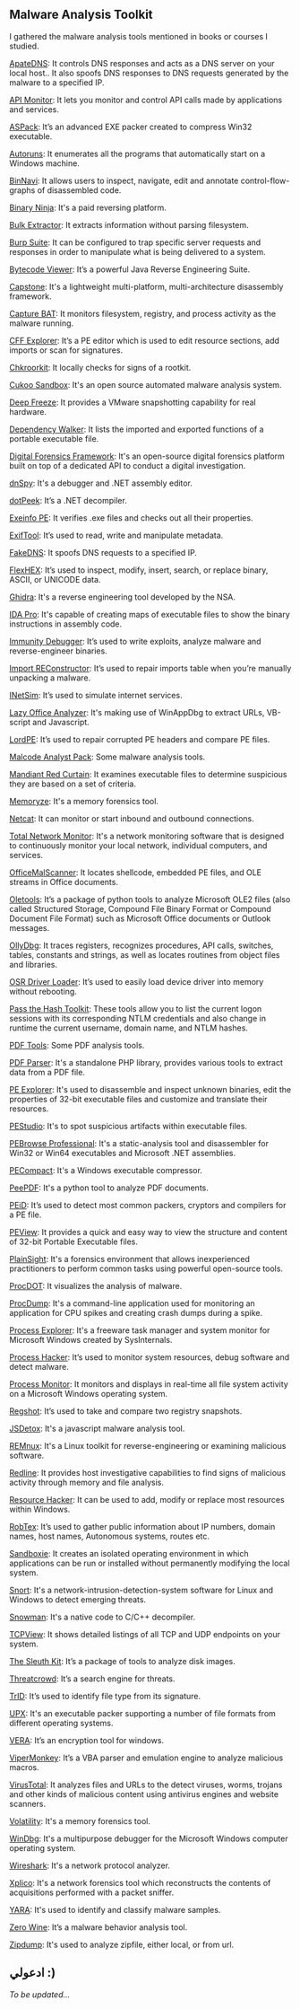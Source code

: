Malware Analysis Toolkit
-------------------
I gathered the malware analysis tools mentioned in books or courses I studied.

[ApateDNS](https://www.fireeye.com/services/freeware/apatedns.html): It controls DNS responses and acts as a DNS server on your local host.. It also spoofs DNS responses to DNS requests generated by the malware to a specified IP.

[API Monitor](http://www.rohitab.com/apimonitor): It lets you monitor and control API calls made by applications and services.

[ASPack](http://www.aspack.com/): It’s an advanced EXE packer created to compress Win32 executable.

[Autoruns](https://docs.microsoft.com/en-us/sysinternals/downloads/autoruns): It enumerates all the programs that automatically start on a Windows machine.

[BinNavi](https://github.com/google/binnavi): It allows users to inspect, navigate, edit and annotate control-flow-graphs of disassembled code.

[Binary Ninja](https://binary.ninja): It's a paid reversing platform.

[Bulk Extractor](https://tools.kali.org/forensics/bulk-extractor): It extracts information without parsing filesystem.

[Burp Suite](https://portswigger.net/burp): It can be configured to trap specific server requests and responses in order to manipulate what is being delivered to a system.

[Bytecode Viewer](https://github.com/Konloch/bytecode-viewer/releases): It’s a powerful Java Reverse Engineering Suite.

[Capstone](http://www.capstone-engine.org/): It's a lightweight multi-platform, multi-architecture disassembly framework.

[Capture BAT](https://www.aldeid.com/wiki/CaptureBAT): It monitors filesystem, registry, and process activity as the malware running.

[CFF Explorer](https://ntcore.com/?page_id=345): It’s a PE editor which is used to edit resource sections, add imports or scan for signatures.

[Chkroorkit](http://www.chkrootkit.org/download/): It locally checks for signs of a rootkit.

[Cukoo Sandbox](https://cuckoosandbox.org/download): It's an open source automated malware analysis system.

[Deep Freeze](https://www.faronics.com/en-uk/downloads_en-uk): It provides a VMware snapshotting capability for real hardware.

[Dependency Walker](https://www.dependencywalker.com/): It lists the imported and exported functions of a portable executable file.

[Digital Forensics Framework](https://github.com/arxsys/dff): It's an open-source digital forensics platform built on top of a dedicated API to conduct a digital investigation.

[dnSpy](https://github.com/0xd4d/dnSpy): It's a debugger and .NET assembly editor.

[dotPeek](https://www.jetbrains.com/decompiler/download/#section=web-installer): It’s a .NET decompiler.

[Exeinfo PE](https://exeinfo-pe.en.uptodown.com/windows): It verifies .exe files and checks out all their properties.

[ExifTool](https://exiftool.org/): It’s used to read, write and manipulate metadata.

[FakeDNS](https://github.com/Crypt0s/FakeDns): It spoofs DNS requests to a specified IP.

[FlexHEX](http://www.flexhex.com/download/): It’s used to inspect, modify, insert, search, or replace binary, ASCII, or UNICODE data.

[Ghidra](https://ghidra-sre.org/): It's a reverse engineering tool developed by the NSA.

[IDA Pro](https://www.hex-rays.com/products/ida/): It's capable of creating maps of executable files to show the binary instructions in assembly code.

[Immunity Debugger](https://www.immunityinc.com/products/debugger/): It’s used to write exploits, analyze malware and reverse-engineer binaries.

[Import REConstructor](https://github.com/NtQuery/Scylla): It’s used to repair imports table when you’re manually unpacking a malware.

[INetSim](https://www.inetsim.org/downloads.html): It’s used to simulate internet services.

[Lazy Office Analyzer](https://github.com/tehsyntx/loffice): It's making use of WinAppDbg to extract URLs, VB-script and Javascript.

[LordPE](https://www.aldeid.com/wiki/LordPE): It’s used to repair corrupted PE headers and compare PE files.

[Malcode Analyst Pack](https://github.com/dzzie/MAP): Some malware analysis tools.

[Mandiant Red Curtain](https://mandiant-red-curtain.apponic.com/): It examines executable files to determine suspicious they are based on a set of criteria.

[Memoryze](https://www.fireeye.com/services/freeware/memoryze.html): It's a memory forensics tool.

[Netcat](https://eternallybored.org/misc/netcat/): It can monitor or start inbound and outbound connections.

[Total Network Monitor](https://www.total-network-monitor.com/): It's a network monitoring software that is designed to continuously monitor your local network, individual computers, and services.

[OfficeMalScanner](http://www.reconstructer.org/): It locates shellcode, embedded PE files, and OLE streams in Office documents.

[Oletools](https://github.com/decalage2/oletools): It’s a package of python tools to analyze Microsoft OLE2 files (also called Structured Storage, Compound File Binary Format or Compound Document File Format) such as Microsoft Office documents or Outlook messages.

[OllyDbg](http://www.ollydbg.de/): It traces registers, recognizes procedures, API calls, switches, tables, constants and strings, as well as locates routines from object files and libraries.

[OSR Driver Loader](http://www.osronline.com/article.cfm%5Earticle=157.htm): It’s used to easily load device driver into memory without rebooting.

[Pass the Hash Toolkit](https://www.darknet.org.uk/2008/04/pass-the-hash-toolkit-v13-is-available-for-download/): These tools allow you to list the current logon sessions with its corresponding NTLM credentials and also change in runtime the current username, domain name, and NTLM hashes.

[PDF Tools](https://blog.didierstevens.com/programs/pdf-tools/): Some PDF analysis tools.

[PDF Parser](https://github.com/smalot/pdfparser): It's a standalone PHP library, provides various tools to extract data from a PDF file.

[PE Explorer](http://www.heaventools.com/download.htm): It's used to disassemble and inspect unknown binaries, edit the properties of 32-bit executable files and customize and translate their resources.

[PEStudio](https://www.winitor.com/features): It's to spot suspicious artifacts within executable files.

[PEBrowse Professional](https://download.cnet.com/PEBrowse-Professional-64-bit/3000-2218_4-75176627.html): It's a static-analysis tool and disassembler for Win32 or Win64 executables and Microsoft .NET assemblies.

[PECompact](https://bitsum.com/portfolio/pecompact/): It's a Windows executable compressor.

[PeePDF](https://github.com/jesparza/peepdf): It's a python tool to analyze PDF documents.

[PEiD](https://www.aldeid.com/wiki/PEiD): It’s used to detect most common packers, cryptors and compilers for a PE file.

[PEView](http://wjradburn.com/software/): It provides a quick and easy way to view the structure and content of 32-bit Portable Executable files.

[PlainSight](http://www.plainsight.info/): It's a forensics environment that allows inexperienced practitioners to perform common tasks using powerful open-source tools.

[ProcDOT](https://www.procdot.com/downloadprocdotbinaries.htm): It visualizes the analysis of malware.

[ProcDump](https://docs.microsoft.com/en-us/sysinternals/downloads/procdump): It's a command-line application used for monitoring an application for CPU spikes and creating crash dumps during a spike.

[Process Explorer](https://docs.microsoft.com/en-us/sysinternals/downloads/process-explorer): It's a freeware task manager and system monitor for Microsoft Windows created by SysInternals.

[Process Hacker](https://processhacker.sourceforge.io/): It’s used to monitor system resources, debug software and detect malware.

[Process Monitor](https://docs.microsoft.com/en-us/sysinternals/downloads/procmon): It monitors and displays in real-time all file system activity on a Microsoft Windows operating system.

[Regshot](https://sourceforge.net/projects/regshot/): It’s used to take and compare two registry snapshots.

[JSDetox](https://github.com/svent/jsdetox): It's a javascript malware analysis tool.

[REMnux](https://remnux.org/): It's a Linux toolkit for reverse-engineering or examining malicious software.

[Redline](https://www.fireeye.com/services/freeware/redline.html): It provides host investigative capabilities to find signs of malicious activity through memory and file analysis.

[Resource Hacker](http://www.angusj.com/resourcehacker/): It can be used to add, modify or replace most resources within Windows.

[RobTex](https://www.robtex.com/): It’s used to gather public information about IP numbers, domain names, host names, Autonomous systems, routes etc.

[Sandboxie](https://www.sandboxie.com/DownloadSandboxie): It creates an isolated operating environment in which applications can be run or installed without permanently modifying the local system.

[Snort](https://www.snort.org/downloads/#rule-downloads):  It's a network-intrusion-detection-system software for Linux and Windows to detect emerging threats.

[Snowman](https://derevenets.com/): It's a native code to C/C++ decompiler.

[TCPView](https://docs.microsoft.com/en-us/sysinternals/downloads/tcpview): It shows detailed listings of all TCP and UDP endpoints on your system.

[The Sleuth Kit](https://www.sleuthkit.org/sleuthkit/download.php): It’s a package of tools to analyze disk images.

[Threatcrowd](https://www.threatcrowd.org/): It’s a search engine for threats.

[TrID](https://mark0.net/soft-trid-e.html): It’s used to identify file type from its signature.

[UPX](https://github.com/upx/upx): It's an executable packer supporting a number of file formats from different operating systems.

[VERA](https://www.veracrypt.fr/en/Downloads.html): It’s an encryption tool for windows.

[ViperMonkey](https://github.com/decalage2/ViperMonkey): It’s a VBA parser and emulation engine to analyze malicious macros.

[VirusTotal](https://www.virustotal.com/gui/): It analyzes files and URLs to the detect viruses, worms, trojans and other kinds of malicious content using antivirus engines and website scanners. 

[Volatility](https://www.volatilityfoundation.org/releases): It's a memory forensics tool.

[WinDbg](http://www.windbg.org/): It's a multipurpose debugger for the Microsoft Windows computer operating system.

[Wireshark](https://www.wireshark.org/): It's a network protocol analyzer.

[Xplico](https://www.xplico.org/about): It's a network forensics tool which reconstructs the contents of acquisitions performed with a packet sniffer.

[YARA](https://yara.readthedocs.io/en/stable/): It's used to identify and classify malware samples.

[Zero Wine](https://sourceforge.net/projects/zerowine/): It’s a malware behavior analysis tool.

[Zipdump](https://github.com/nlitsme/zipdump): It's used to analyze zipfile, either local, or from url.

ادعولي :)
---------
*To be updated...*
